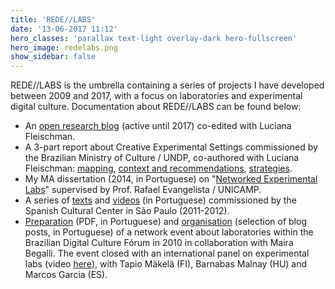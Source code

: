 ```yaml
---
title: 'REDE//LABS'
date: '13-06-2017 11:12'
hero_classes: 'parallax text-light overlay-dark hero-fullscreen'
hero_image: redelabs.png
show_sidebar: false
---
```


REDE//LABS is the umbrella containing a series of projects I have developed between 2009 and 2017, with a focus on laboratories and experimental digital culture. Documentation about REDE//LABS can be found below:

- An [open research blog](https://redelabs-org.github.io/) (active until 2017) co-edited with Luciana Fleischman.
- A 3-part report about Creative Experimental Settings commissioned by the Brazilian Ministry of Culture / UNDP, co-authored with Luciana Fleischman: [mapping](http://redelabs-org.github.io/livro/minc-14/1), [context and recommendations](http://redelabs-org.github.io/livro/minc-14/2), [strategies](http://redelabs-org.github.io/livro/minc-14/3).
- My MA dissertation (2014, in Portuguese) on "[Networked Experimental Labs](https://redelabs-org.github.io/livro/redelabs-laborat%C3%B3rios-experimentais-em-rede-2014)" supervised by Prof. Rafael Evangelista / UNICAMP.
- A series of [texts](https://web.archive.org/web/20120111170706/http://arquivovivo.org.br/archives/autor/felipe-fonseca) and [videos](../redelabs-videos) (in Portuguese) commissioned by the Spanish Cultural Center in São Paulo (2011-2012).
- [Preparation](https://archive.org/details/redelabs/page/n1/mode/2up) (PDF, in Portuguese) and [organisation](https://redelabs-org.github.io/livro/primeiro-encontro-redelabs-2010) (selection of blog posts, in Portuguese) of a network event about laboratories within the Brazilian Digital Culture Fórum in 2010 in collaboration with Maira Begalli. The event closed with an international panel on experimental labs (video [here](https://archive.org/details/2010-CDBR-LabExp)), with Tapio Mäkelä (FI), Barnabas Malnay (HU) and Marcos Garcia (ES).
